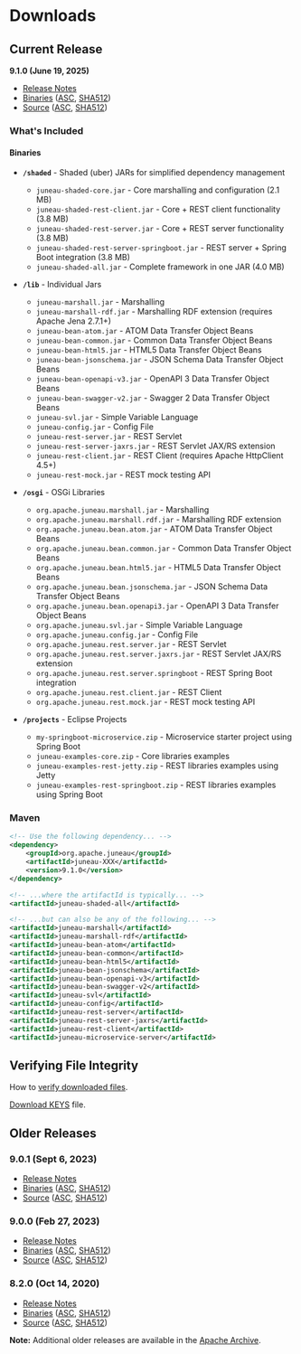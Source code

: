 # Downloads

## Current Release

**9.1.0 (June 19, 2025)**

- [Release Notes](http://juneau.apache.org/site/apidocs-9.1.0/overview-summary.html#9.1.0)
- [Binaries](https://www.apache.org/dyn/closer.cgi/juneau/binaries/juneau-9.1.0/apache-juneau-9.1.0-bin.zip) ([ASC](https://www.apache.org/dist/juneau/binaries/juneau-9.1.0/apache-juneau-9.1.0-bin.zip.asc), [SHA512](https://www.apache.org/dist/juneau/binaries/juneau-9.1.0/apache-juneau-9.1.0-bin.zip.sha512))
- [Source](https://www.apache.org/dyn/closer.cgi/juneau/source/juneau-9.1.0/apache-juneau-9.1.0-src.zip) ([ASC](https://www.apache.org/dist/juneau/source/juneau-9.1.0/apache-juneau-9.1.0-src.zip.asc), [SHA512](https://www.apache.org/dist/juneau/source/juneau-9.1.0/apache-juneau-9.1.0-src.zip.sha512))

### What's Included

#### Binaries
- **`/shaded`** - Shaded (uber) JARs for simplified dependency management
  - `juneau-shaded-core.jar` - Core marshalling and configuration (2.1 MB)
  - `juneau-shaded-rest-client.jar` - Core + REST client functionality (3.8 MB)
  - `juneau-shaded-rest-server.jar` - Core + REST server functionality (3.8 MB)
  - `juneau-shaded-rest-server-springboot.jar` - REST server + Spring Boot integration (3.8 MB)
  - `juneau-shaded-all.jar` - Complete framework in one JAR (4.0 MB)
- **`/lib`** - Individual Jars
  - `juneau-marshall.jar` - Marshalling
  - `juneau-marshall-rdf.jar` - Marshalling RDF extension (requires Apache Jena 2.7.1+)
  - `juneau-bean-atom.jar` - ATOM Data Transfer Object Beans
  - `juneau-bean-common.jar` - Common Data Transfer Object Beans
  - `juneau-bean-html5.jar` - HTML5 Data Transfer Object Beans
  - `juneau-bean-jsonschema.jar` - JSON Schema Data Transfer Object Beans
  - `juneau-bean-openapi-v3.jar` - OpenAPI 3 Data Transfer Object Beans
  - `juneau-bean-swagger-v2.jar` - Swagger 2 Data Transfer Object Beans
  - `juneau-svl.jar` - Simple Variable Language
  - `juneau-config.jar` - Config File
  - `juneau-rest-server.jar` - REST Servlet
  - `juneau-rest-server-jaxrs.jar` - REST Servlet JAX/RS extension
  - `juneau-rest-client.jar` - REST Client (requires Apache HttpClient 4.5+)
  - `juneau-rest-mock.jar` - REST mock testing API

- **`/osgi`** - OSGi Libraries
  - `org.apache.juneau.marshall.jar` - Marshalling
  - `org.apache.juneau.marshall.rdf.jar` - Marshalling RDF extension
  - `org.apache.juneau.bean.atom.jar` - ATOM Data Transfer Object Beans
  - `org.apache.juneau.bean.common.jar` - Common Data Transfer Object Beans
  - `org.apache.juneau.bean.html5.jar` - HTML5 Data Transfer Object Beans
  - `org.apache.juneau.bean.jsonschema.jar` - JSON Schema Data Transfer Object Beans
  - `org.apache.juneau.bean.openapi3.jar` - OpenAPI 3 Data Transfer Object Beans
  - `org.apache.juneau.svl.jar` - Simple Variable Language
  - `org.apache.juneau.config.jar` - Config File
  - `org.apache.juneau.rest.server.jar` - REST Servlet
  - `org.apache.juneau.rest.server.jaxrs.jar` - REST Servlet JAX/RS extension
  - `org.apache.juneau.rest.server.springboot` - REST Spring Boot integration
  - `org.apache.juneau.rest.client.jar` - REST Client
  - `org.apache.juneau.rest.mock.jar` - REST mock testing API

- **`/projects`** - Eclipse Projects
  - `my-springboot-microservice.zip` - Microservice starter project using Spring Boot
  - `juneau-examples-core.zip` - Core libraries examples
  - `juneau-examples-rest-jetty.zip` - REST libraries examples using Jetty
  - `juneau-examples-rest-springboot.zip` - REST libraries examples using Spring Boot

### Maven

```xml
<!-- Use the following dependency... -->
<dependency>
	<groupId>org.apache.juneau</groupId>
	<artifactId>juneau-XXX</artifactId>
	<version>9.1.0</version>
</dependency>

<!-- ...where the artifactId is typically... -->
<artifactId>juneau-shaded-all</artifactId>

<!-- ...but can also be any of the following... -->
<artifactId>juneau-marshall</artifactId>
<artifactId>juneau-marshall-rdf</artifactId>
<artifactId>juneau-bean-atom</artifactId>
<artifactId>juneau-bean-common</artifactId>
<artifactId>juneau-bean-html5</artifactId>
<artifactId>juneau-bean-jsonschema</artifactId>
<artifactId>juneau-bean-openapi-v3</artifactId>
<artifactId>juneau-bean-swagger-v2</artifactId>
<artifactId>juneau-svl</artifactId>
<artifactId>juneau-config</artifactId>
<artifactId>juneau-rest-server</artifactId>
<artifactId>juneau-rest-server-jaxrs</artifactId>
<artifactId>juneau-rest-client</artifactId>
<artifactId>juneau-microservice-server</artifactId>
```

## Verifying File Integrity

How to [verify downloaded files](https://www.apache.org/info/verification.html).

[Download KEYS](https://www.apache.org/dist/juneau/KEYS) file.

## Older Releases

### 9.0.1 (Sept 6, 2023)
- [Release Notes](http://juneau.apache.org/site/apidocs-9.1.0/overview-summary.html#9.0.1)
- [Binaries](https://archive.apache.org/dyn/closer.cgi/juneau/binaries/juneau-9.0.1/apache-juneau-9.0.1-bin.zip) ([ASC](https://archive.apache.org/dist/juneau/binaries/juneau-9.0.1/apache-juneau-9.0.1-bin.zip.asc), [SHA512](https://archive.apache.org/dist/juneau/binaries/juneau-9.0.1/apache-juneau-9.0.1-bin.zip.sha512))
- [Source](https://archive.apache.org/dyn/closer.cgi/juneau/source/juneau-9.0.1/apache-juneau-9.0.1-src.zip) ([ASC](https://archive.apache.org/dist/juneau/source/juneau-9.0.1/apache-juneau-9.0.1-src.zip.asc), [SHA512](https://archive.apache.org/dist/juneau/source/juneau-9.0.1/apache-juneau-9.0.1-src.zip.sha512))

### 9.0.0 (Feb 27, 2023)
- [Release Notes](http://juneau.apache.org/site/apidocs-9.1.0/overview-summary.html#9.0.0)
- [Binaries](https://archive.apache.org/dist/juneau/binaries/juneau-9.0.0/apache-juneau-9.0.0-bin.zip) ([ASC](https://archive.apache.org/dist/juneau/binaries/juneau-9.0.0/apache-juneau-9.0.0-bin.zip.asc), [SHA512](https://archive.apache.org/dist/juneau/binaries/juneau-9.0.0/apache-juneau-9.0.0-bin.zip.sha512))
- [Source](https://archive.apache.org/dist/juneau/source/juneau-9.0.0/apache-juneau-9.0.0-src.zip) ([ASC](https://archive.apache.org/dist/juneau/source/juneau-9.0.0/apache-juneau-9.0.0-src.zip.asc), [SHA512](https://archive.apache.org/dist/juneau/source/juneau-9.0.0/apache-juneau-9.0.0-src.zip.sha512))

### 8.2.0 (Oct 14, 2020)
- [Release Notes](http://juneau.apache.org/site/apidocs-9.1.0/overview-summary.html#8.2.0)
- [Binaries](https://archive.apache.org/dist/juneau/binaries/juneau-8.2.0/apache-juneau-8.2.0-bin.zip) ([ASC](https://archive.apache.org/dist/juneau/binaries/juneau-8.2.0/apache-juneau-8.2.0-bin.zip.asc), [SHA512](https://archive.apache.org/dist/juneau/binaries/juneau-8.2.0/apache-juneau-8.2.0-bin.zip.sha512))
- [Source](https://archive.apache.org/dist/juneau/source/juneau-8.2.0/apache-juneau-8.2.0-src.zip) ([ASC](https://archive.apache.org/dist/juneau/source/juneau-8.2.0/apache-juneau-8.2.0-src.zip.asc), [SHA512](https://archive.apache.org/dist/juneau/source/juneau-8.2.0/apache-juneau-8.2.0-src.zip.sha512))

**Note:** Additional older releases are available in the [Apache Archive](https://archive.apache.org/dist/juneau/).

